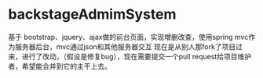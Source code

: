 # backstageAdmimSystem
基于 bootstrap、jquery、ajax做的前台页面，实现增删改查，使用spring mvc作为服务器后台，mvc通过json和其他服务器交互
现在是从别人那fork了项目过来，进行了改动，（假设是修复bug），现在需要提交一个pull request给项目维护者，希望能合并到它的主干上去。
